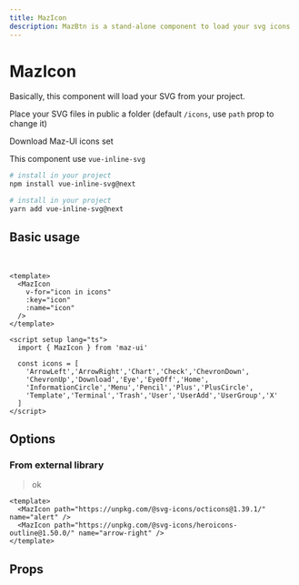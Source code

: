 ```yaml
---
title: MazIcon
description: MazBtn is a stand-alone component to load your svg icons
---
```


# MazIcon

Basically, this component will load your SVG from your project.

Place your SVG files in public a folder (default `/icons`, use `path` prop to change it)

<MazBtn download href="/maz-ui-3/icons/icons.zip" right-icon="Download">
  Download Maz-UI icons set
</MazBtn>

This component use `vue-inline-svg`

<NpmBadge package="vue-inline-svg" dist-tag="next" />

<CodeGroup>

  <CodeGroupItem title="NPM" active>

```bash
# install in your project
npm install vue-inline-svg@next
```
  </CodeGroupItem>

  <CodeGroupItem title="YARN">

```bash
# install in your project
yarn add vue-inline-svg@next
```
  </CodeGroupItem>
</CodeGroup>

## Basic usage

<br />

<div class="flex items-start flex-wrap gap-05">
  <MazIcon v-for="icon in icons" :key="icon" :name="icon" :path="path" />
</div>

<script setup lang="ts">
  const icons = [
    'ArrowLeft','ArrowRight','Chart','Check','ChevronDown',
    'ChevronUp','Download','Eye','EyeOff','Home',
    'InformationCircle','Menu','Pencil','Plus','PlusCircle',
    'Template','Terminal','Trash','User','UserAdd','UserGroup','X'
  ]

  const path = process.env.NODE_ENV === 'production' ? '/maz-ui-3/icons' : '/icons'
</script>

```vue
<template>
  <MazIcon
    v-for="icon in icons"
    :key="icon"
    :name="icon"
  />
</template>

<script setup lang="ts">
  import { MazIcon } from 'maz-ui'

  const icons = [
    'ArrowLeft','ArrowRight','Chart','Check','ChevronDown',
    'ChevronUp','Download','Eye','EyeOff','Home',
    'InformationCircle','Menu','Pencil','Plus','PlusCircle',
    'Template','Terminal','Trash','User','UserAdd','UserGroup','X'
  ]
</script>
```

## Options

### From external library

> ok

<div class="flex items-start flex-wrap gap-05">
  <MazIcon path="https://unpkg.com/browse/@svg-icons/octicons@1.39.1" name="alert" />
  <MazIcon path="https://unpkg.com/browse/@svg-icons/heroicons-outline@1.50.0" name="arrow-right" />
</div>

```vue
<template>
  <MazIcon path="https://unpkg.com/@svg-icons/octicons@1.39.1/" name="alert" />
  <MazIcon path="https://unpkg.com/@svg-icons/heroicons-outline@1.50.0/" name="arrow-right" />
</template>
```

## Props

<ComponentPropDoc component="MazIcon" />